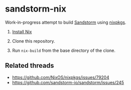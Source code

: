 # sandstorm-nix

Work-in-progress attempt to build [Sandstorm] using [nixpkgs].

1. [Install Nix](https://nixos.org/guides/install-nix.html)

2. Clone this repository.

3. Run `nix-build` from the base directory of the clone.

[Sandstorm]: https://sandstorm.io/
[nixpkgs]: https://github.com/NixOS/nixpkgs

## Related threads

- https://github.com/NixOS/nixpkgs/issues/79204
- https://github.com/sandstorm-io/sandstorm/issues/245
